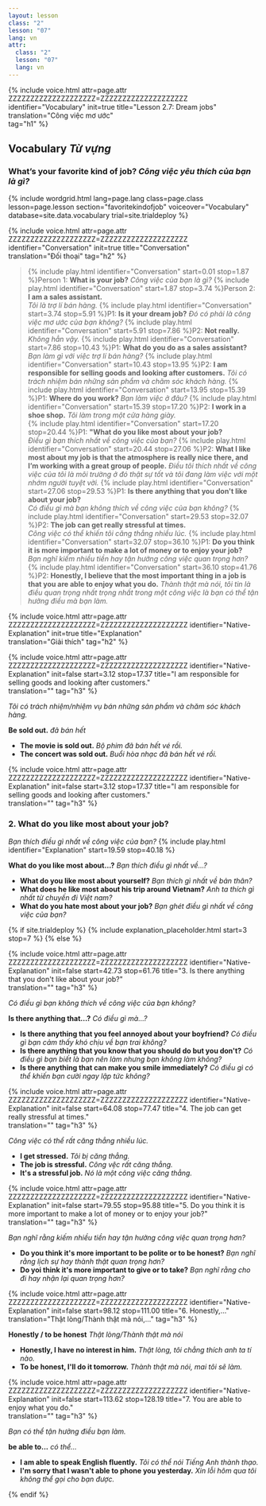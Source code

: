 ```yaml
---
layout: lesson
class: "2"
lesson: "07"
lang: vn
attr:
  class: "2"
  lesson: "07"
  lang: vn
---
```



{%  include voice.html attr=page.attr        ZZZZZZZZZZZZZZZZZZZZ=ZZZZZZZZZZZZZZZZZZZZ
	identifier="Vocabulary"  init=true
	title="Lesson 2.7: Dream jobs"  
	translation="Công việc mơ ước"      
    tag="h1" %}


## Vocabulary *Từ vựng*

### What’s your favorite kind of job? *Công việc yêu thích của bạn là gì?*

{% include wordgrid.html lang=page.lang
		class=page.class 
		lesson=page.lesson 
		section="favoritekindofjob"
		voiceover="Vocabulary"
		database=site.data.vocabulary 
		trial=site.trialdeploy %}



{%  include voice.html attr=page.attr    ZZZZZZZZZZZZZZZZZZZZ=ZZZZZZZZZZZZZZZZZZZZ
	identifier="Conversation"  init=true
	title="Conversation"        
	translation="Đối thoại"
    tag="h2" %}


> {% include play.html identifier="Conversation" start=0.01 stop=1.87 %}Person 1: **What is your job?** 
*Công việc của bạn là gì?* 
> {% include play.html identifier="Conversation" start=1.87 stop=3.74 %}Person 2: **I am a sales assistant.**  
*Tôi là trợ lí bán hàng.*
> {% include play.html identifier="Conversation" start=3.74 stop=5.91 %}P1: **Is it your dream job?** 
*Đó có phải là công việc mơ ước của bạn không?* 
> {% include play.html identifier="Conversation" start=5.91 stop=7.86 %}P2: **Not really.**  
*Không hẳn vậy.*
> {% include play.html identifier="Conversation" start=7.86 stop=10.43 %}P1: **What do you do as a sales assistant?** 
*Bạn làm gì với việc trợ lí bán hàng?* 
> {% include play.html identifier="Conversation" start=10.43 stop=13.95 %}P2: **I am responsible for selling goods and looking after customers.** 
*Tôi có trách nhiệm bán những sản phẩm và chăm sóc khách hàng.* 
> {% include play.html identifier="Conversation" start=13.95 stop=15.39 %}P1: **Where do you work?** 
*Bạn làm việc ở đâu?* 
> {% include play.html identifier="Conversation" start=15.39 stop=17.20 %}P2: **I work in a shoe shop.**
*Tôi làm trong một cửa hàng giày.*  
> {% include play.html identifier="Conversation" start=17.20 stop=20.44 %}P1: **"What do you like most about your job?**  
*Điều gì bạn thích nhất về công việc của bạn?*
> {% include play.html identifier="Conversation" start=20.44 stop=27.06 %}P2: **What I like most about my job is that the atmosphere is really nice there, and I’m working with a great group of people.** 
*Điều tôi thích nhất về công việc của tôi là môi trường ở đó thật sự tốt và tôi đang làm việc với một nhớm người tuyệt vời.* 
> {% include play.html identifier="Conversation" start=27.06 stop=29.53 %}P1: **Is there anything that you don't like about your job?**  
*Có điều gì mà bạn không thích về công việc của bạn không?*
> {% include play.html identifier="Conversation" start=29.53 stop=32.07 %}P2: **The job can get really stressful at times.**  
*Công việc có thể khiến tôi căng thẳng nhiều lúc.*
> {% include play.html identifier="Conversation" start=32.07 stop=36.10 %}P1: **Do you think it is more important to make a lot of money or to enjoy your job?**  
*Bạn nghĩ kiếm nhiều tiền hay tận hưởng công việc quan trọng hơn?*
> {% include play.html identifier="Conversation" start=36.10 stop=41.76 %}P2: **Honestly, I believe that the most important thing in a job is that you are able to enjoy what you do.** 
*Thành thật mà nói, tôi tin là điều quan trọng nhất trọng nhất trong một công việc là bạn có thể tận hưởng điều mà bạn làm.*




{%  include voice.html attr=page.attr    ZZZZZZZZZZZZZZZZZZZZ=ZZZZZZZZZZZZZZZZZZZZ
	identifier="Native-Explanation"  init=true
	title="Explanation"        
	translation="Giải thích"
    tag="h2" %}


{%  include voice.html attr=page.attr    ZZZZZZZZZZZZZZZZZZZZ=ZZZZZZZZZZZZZZZZZZZZ
	identifier="Native-Explanation"  init=false start=3.12 stop=17.37
	title="I am responsible for selling goods and looking after customers."        
	translation=""
    tag="h3" %}

*Tôi có trách nhiệm/nhiệm vụ bán những sản phẩm và chăm sóc khách hàng.*
 
**Be sold out.**  *đã bán hết*

- **The movie is sold out.** *Bộ phim đã bán hết vé rồi.*
- **The concert was sold out.** *Buổi hòa nhạc đã bán hết vé rồi.*


{%  include voice.html attr=page.attr    ZZZZZZZZZZZZZZZZZZZZ=ZZZZZZZZZZZZZZZZZZZZ
	identifier="Native-Explanation"  init=false start=3.12 stop=17.37
	title="I am responsible for selling goods and looking after customers."        
	translation=""
    tag="h3" %}

### 2. What do you like most about your job?
*Bạn thích điều gì nhất về công việc của bạn?*
{% include play.html identifier="Explanation" start=19.59 stop=40.18 %}

**What do you like most about…?**  *Bạn thích điều gì nhất về...?*

- **What do you like most about yourself?**  *Bạn thích gì nhất về bản thân?*
- **What does he like most about his trip around Vietnam?**  *Anh ta thích gì nhất từ chuyến đi Việt nam?*
- **What do you hate most about your job?**  *Bạn ghét điều gì nhất về công việc của bạn?* 

{% if site.trialdeploy %}
	{% include explanation_placeholder.html start=3 stop=7 %}
	{% else %}



{%  include voice.html attr=page.attr    ZZZZZZZZZZZZZZZZZZZZ=ZZZZZZZZZZZZZZZZZZZZ
	identifier="Native-Explanation"  init=false start=42.73 stop=61.76
	title="3. Is there anything that you don't like about your job?"        
	translation=""
    tag="h3" %}

*Có điều gì bạn không thích về công việc của bạn không?*

**Is there anything that…?**  *Có điều gì mà...?*

- **Is there anything that you feel annoyed about your boyfriend?**  *Có điều gì bạn cảm thấy khó chịu về bạn trai không?*
- **Is there anything that you know that you should do but you don't?**  *Có điều gì bạn biết là bạn nên làm nhưng bạn không làm không?*
- **Is there anything that can make you smile immediately?**  *Có điều gì có thể khiến bạn cười ngay lập tức không?*


{%  include voice.html attr=page.attr    ZZZZZZZZZZZZZZZZZZZZ=ZZZZZZZZZZZZZZZZZZZZ
	identifier="Native-Explanation"  init=false start=64.08 stop=77.47
	title="4.  The job can get really stressful at times."        
	translation=""
    tag="h3" %}

*Công việc có thể rất căng thẳng nhiều lúc.*

- **I get stressed.** *Tôi bị căng thẳng.*
- **The job is stressful.** *Công vệc rất căng thẳng.*
- **It's a stressful job.** *Nó là một công việc căng thẳng.*


{%  include voice.html attr=page.attr    ZZZZZZZZZZZZZZZZZZZZ=ZZZZZZZZZZZZZZZZZZZZ
	identifier="Native-Explanation"  init=false start=79.55 stop=95.88
	title="5.  Do you think it is more important to make a lot of money or to enjoy your job?"        
	translation=""
    tag="h3" %}

*Bạn nghĩ rằng kiếm nhiều tiền hay tận hưởng công việc quan trọng hơn?*

- **Do you think it's more important to be polite or to be honest?**  *Bạn nghĩ rằng lịch sự hay thành thật quan trọng hơn?*
- **Do yoi think it's more important to give or to take?**  *Bạn nghĩ rằng cho đi hay nhận lại quan trọng hơn?*



{%  include voice.html attr=page.attr    ZZZZZZZZZZZZZZZZZZZZ=ZZZZZZZZZZZZZZZZZZZZ
	identifier="Native-Explanation"  init=false start=98.12 stop=111.00 
	title="6. Honestly,..."        
	translation="Thật lòng/Thành thật mà nói,..."
    tag="h3" %}

**Honestly / to be honest**  *Thật lòng/Thành thật mà nói*

- **Honestly, I have no interest in him.** *Thật lòng, tôi chẳng thích anh ta tí nào.*
- **To be honest, I'll do it tomorrow.**  *Thành thật mà nói, mai tôi sẽ làm.*


{%  include voice.html attr=page.attr    ZZZZZZZZZZZZZZZZZZZZ=ZZZZZZZZZZZZZZZZZZZZ
	identifier="Native-Explanation"  init=false start=113.62 stop=128.19 
	title="7. You are able to enjoy what you do."        
	translation=""
    tag="h3" %}

*Bạn có thể tận hưởng điều bạn làm.*

**be able to...**  *có thể...* 
- **I am able to speak English fluently.**  *Tôi có thể nói Tiếng Anh thành thạo.*
- **I'm sorry that I wasn't able to phone you yesterday.**  *Xin lỗi hôm qua tôi không thể gọi cho bạn được.*


{% endif %}